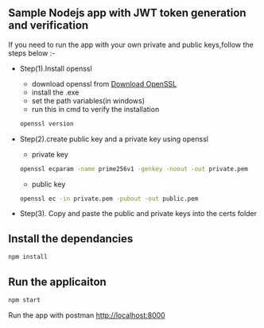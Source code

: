 ## Sample Nodejs app with JWT token generation and verification

If you need to run the app with your own private and public keys,follow the steps below :-

- Step(1).Install openssl

  - download openssl from <a href="https://slproweb.com/products/Win32OpenSSL.html">Download OpenSSL</a>
  - install the .exe
  - set the path variables(in windows)
  - run this in cmd to verify the installation

  ```bash
  openssl version
  ```

- Step(2).create public key and a private key using openssl

  - private key

  ```bash
  openssl ecparam -name prime256v1 -genkey -noout -out private.pem
  ```

  - public key

  ```bash
  openssl ec -in private.pem -pubout -out public.pem
  ```

- Step(3). Copy and paste the public and private keys into the certs folder

## Install the dependancies

```bash
npm install
```

## Run the applicaiton

```bash
npm start
```

Run the app with postman
[http://localhost:8000](http://localhost:8000)
